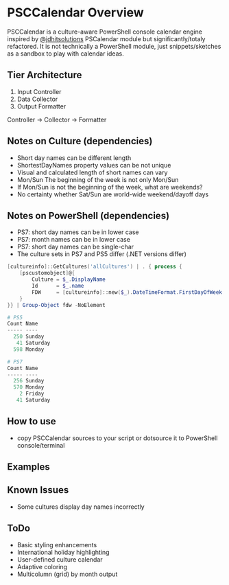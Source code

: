 
# PSCCalendar Overview

PSCCalendar is a culture-aware PowerShell console calendar engine inspired by [@jdhitsolutions](/jdhitsolutions/PSCalendar) PSCalendar module but significantly/totaly refactored. It is not technically a PowerShell module, just snippets/sketches as a sandbox to play with calendar ideas.

## Tier Architecture
1. Input Controller
2. Data Collector
3. Output Formatter

Controller -> Collector -> Formatter

## Notes on Culture (dependencies)
- Short day names can be different length
- ShortestDayNames property values can be not unique
- Visual and calculated length of short names can vary
- Mon/Sun The beginning of the week is not only Mon/Sun
- If Mon/Sun is not the beginning of the week, what are weekends?
- No certainty whether Sat/Sun are world-wide weekend/dayoff days

## Notes on PowerShell (dependencies)
- PS7: short day names can be in lower case
- PS7: month names can be in lower case
- PS7: short day names can be single-char
- The culture sets in PS7 and PS5 differ (.NET versions differ)
```powershell
[cultureinfo]::GetCultures('allCultures') | . { process {
    [pscustomobject]@{
        Culture = $_.DisplayName
        Id      = $_.name
        FDW     = [cultureinfo]::new($_).DateTimeFormat.FirstDayOfWeek
    }
}} | Group-Object fdw -NoElement

# PS5
Count Name
----- ----
  250 Sunday
   41 Saturday
  598 Monday

# PS7
Count Name
----- ----
  256 Sunday
  570 Monday
    2 Friday
   41 Saturday
```

## How to use
- copy PSCCalendar sources to your script or dotsource it to PowerShell console/terminal

## Examples

## Known Issues
- Some cultures display day names incorrectly

## ToDo
- Basic styling enhancements
- International holiday highlighting
- User-defined culture calendar
- Adaptive coloring
- Multicolumn (grid) by month output


